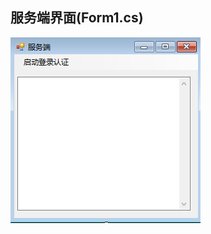 ## 服务端界面(Form1.cs)
![服务端界面](https://github.com/Chonccay/Identity-Authentication-System-Based-on-OTP/blob/master/images/Server.png)
